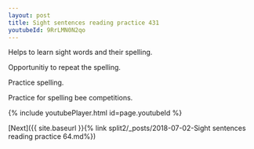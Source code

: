 ```yaml
---
layout: post
title: Sight sentences reading practice 431
youtubeId: 9RrLMN0N2qo
---
```

 
 
Helps to learn sight words and their spelling.

Opportunitiy to repeat the spelling. 

Practice spelling. 
 
Practice for spelling bee competitions. 
 
{% include youtubePlayer.html id=page.youtubeId %}
 
 

[Next]({{ site.baseurl }}{% link  split2/_posts/2018-07-02-Sight sentences reading practice 64.md%})
 
